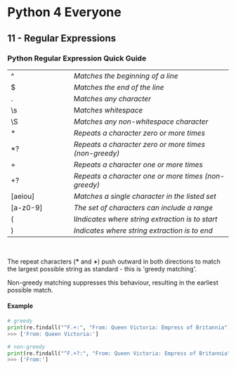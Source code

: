 # Python 4 Everyone

## 11 - Regular Expressions

### Python Regular Expression Quick Guide


<table>
<tr>
<td>
<img width="200px" height="1px"><br>
<bold> ^ </bold>
</td>
<td >
<img width="600px" height="1px"><br>
<em>Matches the beginning of a line</em>
</td>
</tr>
<tr>
<td><bold> $ </bold></td>
<td><em>Matches the end of the line</em></td>
</tr>
<tr>
<td><bold> . </bold></td>
<td>M<em>atches any character</em></td>
</tr>
<tr>
<td><bold> \s </bold></td>
<td>M<em>atches whitespace</em></td>
</tr>
<tr>
<td><bold> \S </bold></td>
<td><em>Matches any non-whitespace character</em></td>
</tr>
<tr>
<td><bold> * </bold></td>
<td><em>Repeats a character zero or more times</em></td>
</tr>
<tr>
<td><bold> *? </bold></td>
<td><em>Repeats a character zero or more times (non-greedy)</em></td>
</tr>
<tr>
<td><bold> + </bold></td>
<td><em>Repeats a character one or more times</em></td>
</tr>
<tr>
<td><bold> +? </bold></td>
<td><em>Repeats a character one or more times (non-greedy)</em></td>
</tr>
<tr>
<td><bold> [aeiou] </bold></td>
<td><em>Matches a single character in the listed set</em></td>
</tr>
<tr>
<td><bold> [a-z0-9] </bold></td>
<td><em> The set of characters can include a range</em></td>
</tr>
<tr>
<td><bold> ( </bold></td>
<td>I<em>Indicates where string extraction is to start</em></td>
</tr>
<tr>
<td><bold> ) </bold></td>
<td><em>Indicates where string extraction is to end</em></td>
</tr>
</table>
         
<br>  

The repeat characters (__*__ and __+__) push outward in both directions to match the largest possible string as standard - this is 'greedy matching'.

Non-greedy matching suppresses this behaviour, resulting in the earliest possible match.

#### Example

```python
# greedy
print(re.findall("^F.+:", "From: Queen Victoria: Empress of Britannia")
>>> ['From: Queen Victoria:']

# non-greedy
print(re.findall("^F.+?:", "From: Queen Victoria: Empress of Britannia")
>>> ['From:']
```